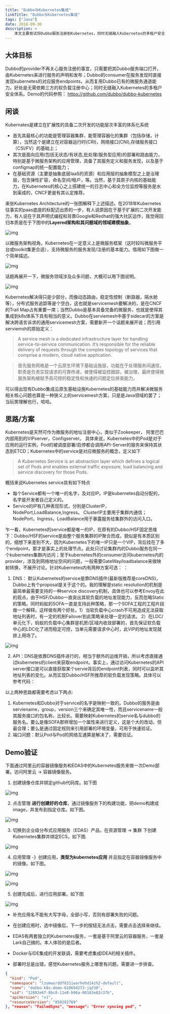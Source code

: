 ```yaml
---
title: "Dubbo与Kubernetes集成"
linkTitle: "Dubbo与Kubernetes集成"
tags: ["Java"]
date: 2018-09-30
description: >
    本文主要尝试将Dubbo服务注册到Kubernetes，同时无缝融入Kubernetes的多租户安全体系。
---
```


## 大体目标

Dubbo的provider不再关心服务注册的事宜，只需要把其Dubbo服务端口打开，由Kubernetes来进行服务的声明和发布；Dubbo的consumer在服务发现时直接发现kubernetes的对应服务endpoints，从而复用Dubbo已有的微服务通道能力。好处是无需依赖三方的软负载注册中心；同时无缝融入Kubernetes的多租户安全体系。Demo的代码参照： https://github.com/dubbo/dubbo-kubernetes

## 闲谈

Kubernates是建立在扩展性的具备二次开发的功能层次丰富的体系化系统

- 首先其最核心的功能是管理容器集群，能管理容器化的集群（包括存储，计算），当然这个是建立在对容器运行时(CRI)，网络接口(CNI),存储服务接口（CSI/FV）的基础上；
- 其次是面向应用(包括无状态/有状态,批处理/服务型应用)的部署和路由能力，特别是基于微服务架构的应用管理，具备了其服务定义和服务发现，以及基于configmap的统一配置能力；
- 在基础资源（主要是抽象底层IaaS的资源）和应用层的抽象模型之上是治理层，包含弹性扩容，命名空间/租户，等。当然，基于其原子内核的基础能力，在Kubernetes的核心之上搭建统一的日志中心和全方位监控等服务是水到渠成的，CNCF更是有其认定推荐。

来张Kubernetes Architecture的一张图解释下上述描述。在2018年Kubernetes往事实的paas底座的标配迈出质的一步，有人说原因在于基于扩展的二次开发能力，有人说在于其声明式编程和背靠Google和Redhat的强大社区运作，我觉得回归本质是在于下图中的**Layered架构和其问题域的领域建模抽象**。

![img](/imgs/blog/k8s/1.png)

以微服务架构视角，Kubernetes在一定意义上是微服务框架（这时较叫微服务平台或toolkit集更合适），支持微服务的服务发现/注册的基本能力。借用如下图做一个简单描述。

![img](/imgs/blog/k8s/2.jpeg)

话题再展开一下，微服务领域涉及众多问题，大概可以用下图说明。

![img](/imgs/blog/k8s/3.jpeg)

Kubernetes解决得只是少部分，而像动态路由，稳定性控制（断路器，隔水舱等），分布式服务追踪等是个空白，这也就是servicemesh要解决的，是在CNCF的Trail Map占有重要一席；当然Dubbo是基本具备完备的微服务，也就是使得其集成到k8s体系下具有相当的意义。Dubbo在serviemesh中基于sidecar的方案是解决跨语言诉求的通用servicemesh方案，需要新开一个话题来展开说；而引用serviemsh的原始定义：

> A service mesh is a dedicated infrastructure layer for handling service-to-service communication. It’s responsible for the reliable delivery of requests through the complex topology of services that comprise a modern, cloud native application. 

> 首先服务网格是一个云原生环境下基础设施层，功能在于处理服务间通信，职责是负责实现请求的可靠传递，被使得被监控跟踪，被治理，最终使得微服务架构被赋予高可控的稳定性和快速的问题定位排查能力。

可以得出现有Dubbo集成云原生基础设施Kubernetes的基础能力而并解决微服务相关核心问题也算是一种狭义上的servicemesh方案，只是是Java领域的罢了；当玩笑理解也行，哈哈。

## 思路/方案

Kubernetes是天然可作为微服务的地址注册中心，类似于Zookeeper， 阿里巴巴内部用到的VIPserver，Configserver。 具体来说，Kubernetes中的Pod是对于应用的运行实例，Pod的被调度部署/启停都会调用API-Server的服务来保持其状态到ETCD；Kubernetes中的service是对应微服务的概念，定义如下

> A Kubernetes Service is an abstraction layer which defines a logical set of Pods and enables external traffic exposure, load balancing and service discovery for those Pods.

概括来说Kubernetes service具有如下特点

- 每个Service都有一个唯一的名字，及对应IP。IP是kubernetes自动分配的，名字是开发者自己定义的。
- Service的IP有几种表现形式，分别是ClusterIP，NodePort,LoadBalance,Ingress。 ClusterIP主要用于集群内通信；NodePort，Ingress，LoadBalance用于暴露服务给集群外的访问入口。

乍一看，Kubernetes的service都是唯一的IP，在原有的Dubbo/HSF固定思维下：Dubbo/HSF的service是由整个服务集群的IP聚合而成，貌似是有本质区别的，细想下来差别不大，因为Kubernetes下的唯一IP只是一个VIP，背后挂在了多个endpoint，那才是事实上的处理节点。此处只讨论集群内的Dubbo服务在同一个kubernetes集群内访问；至于kubernetes外的consumer访问kubernetes内的provider，涉及到网络地址空间的问题，一般需要GateWay/loadbalance来做映射转换，不展开讨论。针对Kubernetes内有两种方案可选： ：

1. DNS： 默认Kubernetes的service是靠DNS插件(最新版推荐是coreDNS)， Dubbo上有个proposal是关于这个的。我的理解是static resolution的机制是最简单最需要支持的一种service discovery机制，具体也可以参考Envoy在此的观点，由于HSF/Dubbo一直突出其软负载的地址发现能力，反而忽略Static的策略。同时蚂蚁的SOFA一直是支持此种策略，那一个SOFA工程的工程片段做一个解释。这样做有两个好处，1）当软负载中心crash不可用造成无法获取地址列表时，有一定的机制Failover到此策略来处理一定的请求。 2）在LDC/单元化下，蚂蚁的负载中心集群是机房/区域内收敛部署的，首先保证软负载中心的LDC化了进而稳定可控，当单元需要请求中心时，此VIP的地址发现就排上用场了。

![img](/imgs/blog/2018/09/30/integrate-dubbo-with-kubernetes/TB1Kj1ktpkoBKNjSZFEXXbrEVXa-985-213.png)

2. API：DNS是依靠DNS插件进行的，相当于额外的运维开销，所以考虑直接通过kubernetes的client来获取endpoint。事实上，通过访问Kubernetes的API server接口是可以直接获取某个servie背后的endpoint列表，同时可以监听其地址列表的变化。从而实现Dubbo/HSF所推荐的软负载发现策略。具体可以参考代码：

以上两种思路都需要考虑以下两点:

1. Kubernetes和Dubbo对于service的名字是映射一致的。Dubbo的服务是由serviename，group，version三个来确定其唯一性，而且servicename一般其服务接口的包名称，比较长。需要映射Kubernetes的servie名与dubbo的服务名。要么是像SOFA那样增加一个属性来进行定义，这是个大的改动，但最合理；要么是通过固定规则来引用部署的环境变量，可用于快速验证。
2. 端口问题：默认Pod与Pod的网络互通算是解决了，需要验证。

## Demo验证

下面通过阿里云的容器镜像服务和EDAS中的Kubernetes服务来做一次Demo部署。访问阿里云 -> 容器镜像服务。

1. 创建镜像仓库并绑定github代码库。如下图

![img](/imgs/blog/2018/09/30/integrate-dubbo-with-kubernetes/TB1m.tEtrorBKNjSZFjXXc_SpXa-1892-870.png)

2. 点击管理 **进行创建好的仓库**，通过镜像服务下的构建功能，把demo构建成image，并发布到指定仓库。如下图。

![img](/imgs/blog/2018/09/30/integrate-dubbo-with-kubernetes/TB1oYqvtcIrBKNjSZK9XXagoVXa-1872-888.png)

3. 切换到企业级分布式应用服务（EDAS）产品，在资源管理 -> 集群 下创建Kubernetes集群并绑定ECS，如下图.

![img](/imgs/blog/2018/09/30/integrate-dubbo-with-kubernetes/TB1b1p2trZnBKNjSZFKXXcGOVXa-1858-833.png)

4. 应用管理 -》创建应用，**类型为kubernetes应用** 并且指定在容器镜像服务中的镜像。如下图。

![img](/imgs/blog/2018/09/30/integrate-dubbo-with-kubernetes/TB1b1p2trZnBKNjSZFKXXcGOVXa-1858-833.png)

![img](/imgs/blog/2018/09/30/integrate-dubbo-with-kubernetes/TB18uzTtdcnBKNjSZR0XXcFqFXa-1820-861.png)

5. 创建完成后，进行应用部署。如下图

![img](/imgs/blog/2018/09/30/integrate-dubbo-with-kubernetes/TB1fEpEtrorBKNjSZFjXXc_SpXa-1846-783.png)

- 补充应用名不能有大写字母，全部小写，否则有部署失败的问题。

- 在创建应用时，选中镜像后，下一步的按钮无法点击，需要点击选择来继续。

- EDAS有两套独立的Kubernetes服务，一套是基于阿里云的容器服务，一套是Lark自己搞的。本人体验的是后者。

- Docker与IDE集成的开发联调，需要考虑集成IDEA的相关插件。

- 部署时总是出错，感觉Kubernetes服务上哪里有问题。需要进一步排查。

```json
{
  "kind": "Pod",
  "namespace": "lzumwsrddf831iwarhehd14zh2-default",
  "name": "dubbo-k8s-demo-610694273-jq238",
  "uid": "12892e67-8bc8-11e8-b96a-00163e02c37b",
  "apiVersion": "v1",
  "resourceVersion": "850282769"
}, "reason": "FailedSync", "message": "Error syncing pod", "
```
